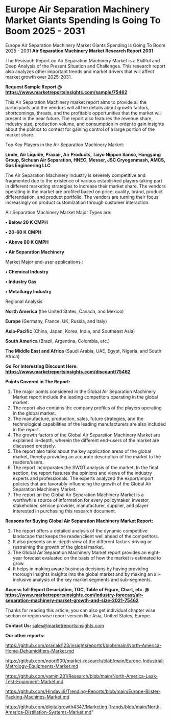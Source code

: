 # Europe Air Separation Machinery Market Giants Spending Is Going To Boom 2025 - 2031
Europe Air Separation Machinery Market Giants Spending Is Going To Boom 2025 - 2031
<strong>Air Separation Machinery Market Research Report 2031</strong>

The Research Report on Air Separation Machinery Market is a Skillful and Deep Analysis of the Present Situation and Challenges. This research report also analyzes other important trends and market drivers that will affect market growth over 2025-2031.

<strong>Request Sample Report @ <a href=https://www.marketreportsinsights.com/sample/75462>https://www.marketreportsinsights.com/sample/75462</a></strong>

This Air Separation Machinery market report aims to provide all the participants and the vendors will all the details about growth factors, shortcomings, threats, and the profitable opportunities that the market will present in the near future. The report also features the revenue share, industry size, production volume, and consumption in order to gain insights about the politics to contest for gaining control of a large portion of the market share.

Top Key Players in the Air Separation Machinery Market:

<strong>Linde, Air Liquide, Praxair, Air Products, Taiyo Nippon Sanso, Hangyang Group, Sichuan Air Separation, HNEC, Messer, JSC Cryogenmash, AMCS, Gas Engineering LLC</strong>

The Air Separation Machinery Industry is severely competitive and fragmented due to the existence of various established players taking part in different marketing strategies to increase their market share. The vendors operating in the market are profiled based on price, quality, brand, product differentiation, and product portfolio. The vendors are turning their focus increasingly on product customization through customer interaction.

Air Separation Machinery Market Major Types are:

<strong>• Below 20 K CMPH

• 20-60 K CMPH

• Above 60 K CMPH

• Air Separation Machinery</strong>

Market Major end-user applications :

<strong>• Chemical Industry

• Industry Gas

• Metallurgy Industry</strong>

Regional Analysis

</u><strong><b>North America</b></strong> (the United States, Canada, and Mexico)

<strong><b>Europe </b></strong>(Germany, France, UK, Russia, and Italy)

<strong><b>Asia-Pacific</b></strong> (China, Japan, Korea, India, and Southeast Asia)

<strong><b>South America</b></strong> (Brazil, Argentina, Colombia, etc.)

<strong><b>The Middle East and Africa</b></strong> (Saudi Arabia, UAE, Egypt, Nigeria, and South Africa)

<strong>Go For Interesting Discount Here: <a href=https://www.marketreportsinsights.com/discount/75462>https://www.marketreportsinsights.com/discount/75462</a></strong>

<strong>Points Covered in The Report:</strong>
<ol>
  <li>The major points considered in the Global Air Separation Machinery Market report include the leading competitors operating in the global market.</li>
  <li>The report also contains the company profiles of the players operating in the global market.</li>
  <li>The manufacture, production, sales, future strategies, and the technological capabilities of the leading manufacturers are also included in the report.</li>
  <li>The growth factors of the Global Air Separation Machinery Market are explained in-depth, wherein the different end-users of the market are discussed precisely.</li>
  <li>The report also talks about the key application areas of the global market, thereby providing an accurate description of the market to the readers/users.</li>
  <li>The report incorporates the SWOT analysis of the market. In the final section, the report features the opinions and views of the industry experts and professionals. The experts analyzed the export/import policies that are favorably influencing the growth of the Global Air Separation Machinery Market.</li>
  <li>The report on the Global Air Separation Machinery Market is a worthwhile source of information for every policymaker, investor, stakeholder, service provider, manufacturer, supplier, and player interested in purchasing this research document.</li>
</ol>
<strong>Reasons for Buying Global Air Separation Machinery Market Report:</strong>

<ol>
  <li>The report offers a detailed analysis of the dynamic competitive landscape that keeps the reader/client well ahead of the competitors.</li>
  <li>It also presents an in-depth view of the different factors driving or restraining the growth of the global market.</li>
  <li>The Global Air Separation Machinery Market report provides an eight-year forecast evaluated on the basis of how the market is estimated to grow.</li>
  <li>It helps in making aware business decisions by having providing thorough insights insights into the global market and by making an all-inclusive analysis of the key market segments and sub-segments.</li>
</ol>
<strong>Access full Report Description, TOC, Table of Figure, Chart, etc. @ <a href=https://www.marketreportsinsights.com/industry-forecast/air-separation-machinery-market-growth-and-size-2021-75462>https://www.marketreportsinsights.com/industry-forecast/air-separation-machinery-market-growth-and-size-2021-75462</a></strong>


Thanks for reading this article; you can also get individual chapter wise section or region wise report version like Asia, United States, Europe.

<strong>Contact Us:</strong>
sales@marketreportsinsights.com

<strong>Our other reports:</strong>

<a href=https://github.com/pranald123/insightsreports1/blob/main/North-America-Home-Dehumidifiers-Market.md>https://github.com/pranald123/insightsreports1/blob/main/North-America-Home-Dehumidifiers-Market.md</a>

<a href=https://github.com/noori900/market-research/blob/main/Europe-Industrial-Metrology-Equipments-Market.md>https://github.com/noori900/market-research/blob/main/Europe-Industrial-Metrology-Equipments-Market.md</a>

<a href=https://github.com/yamini231/Research/blob/main/North-America-Leak-Test-Equipment-Market.md>https://github.com/yamini231/Research/blob/main/North-America-Leak-Test-Equipment-Market.md</a>

<a href=https://github.com/Hindavii9/Trending-Reports/blob/main/Europe-Blister-Packing-Machines-Market.md>https://github.com/Hindavii9/Trending-Reports/blob/main/Europe-Blister-Packing-Machines-Market.md</a>

<a href=https://github.com/digitalgrowth4347/Marketing-Trands/blob/main/North-America-Distillation-Systems-Market.md>https://github.com/digitalgrowth4347/Marketing-Trands/blob/main/North-America-Distillation-Systems-Market.md</a>"
